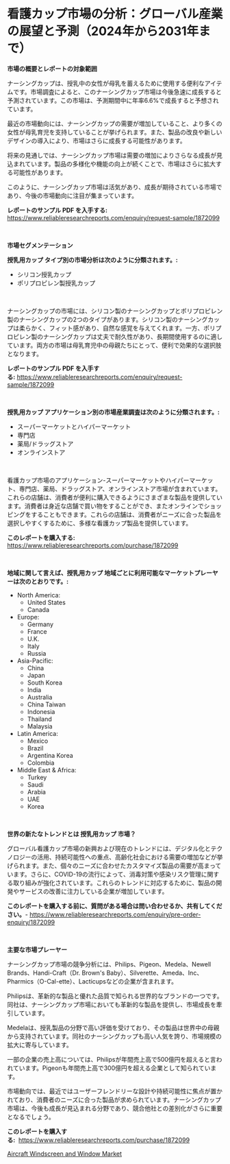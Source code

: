 <p><h1>看護カップ市場の分析：グローバル産業の展望と予測（2024年から2031年まで）</h1></p><p><strong>市場の概要とレポートの対象範囲</strong></p>
<p><p>ナーシングカップは、授乳中の女性が母乳を蓄えるために使用する便利なアイテムです。市場調査によると、このナーシングカップ市場は今後急速に成長すると予測されています。この市場は、予測期間中に年率6.6%で成長すると予想されています。</p><p>最近の市場動向には、ナーシングカップの需要が増加していること、より多くの女性が母乳育児を支持していることが挙げられます。また、製品の改良や新しいデザインの導入により、市場はさらに成長する可能性があります。</p><p>将来の見通しでは、ナーシングカップ市場は需要の増加によりさらなる成長が見込まれています。製品の多様化や機能の向上が続くことで、市場はさらに拡大する可能性があります。</p><p>このように、ナーシングカップ市場は活気があり、成長が期待されている市場であり、今後の市場動向に注目が集まっています。</p></p>
<p><strong>レポートのサンプル PDF を入手する:</strong> <a href="https://www.reliableresearchreports.com/enquiry/request-sample/1872099">https://www.reliableresearchreports.com/enquiry/request-sample/1872099</a></p>
<p>&nbsp;</p>
<p><strong>市場セグメンテーション</strong></p>
<p><strong>授乳用カップ タイプ別の市場分析は次のように分類されます。:</strong></p>
<p><ul><li>シリコン授乳カップ</li><li>ポリプロピレン製授乳カップ</li></ul></p>
<p>&nbsp;</p>
<p><p>ナーシングカップの市場には、シリコン製のナーシングカップとポリプロピレン製のナーシングカップの2つのタイプがあります。シリコン製のナーシングカップは柔らかく、フィット感があり、自然な感覚を与えてくれます。一方、ポリプロピレン製のナーシングカップは丈夫で耐久性があり、長期間使用するのに適しています。両方の市場は母乳育児中の母親たちにとって、便利で効果的な選択肢となります。</p></p>
<p><strong>レポートのサンプル PDF を入手する:</strong>&nbsp;<a href="https://www.reliableresearchreports.com/enquiry/request-sample/1872099">https://www.reliableresearchreports.com/enquiry/request-sample/1872099</a></p>
<p>&nbsp;</p>
<p><strong> 授乳用カップ アプリケーション別の市場産業調査は次のように分類されます。:</strong></p>
<p><ul><li>スーパーマーケットとハイパーマーケット</li><li>専門店</li><li>薬局/ドラッグストア</li><li>オンラインストア</li></ul></p>
<p>&nbsp;</p>
<p><p>看護カップ市場のアプリケーション-スーパーマーケットやハイパーマーケット、専門店、薬局、ドラッグストア、オンラインストア市場が含まれています。これらの店舗は、消費者が便利に購入できるようにさまざまな製品を提供しています。消費者は身近な店舗で買い物をすることができ、またオンラインでショッピングをすることもできます。これらの店舗は、消費者がニーズに合った製品を選択しやすくするために、多様な看護カップ製品を提供しています。</p></p>
<p><strong>このレポートを購入する:</strong>&nbsp; <a href="https://www.reliableresearchreports.com/purchase/1872099">https://www.reliableresearchreports.com/purchase/1872099</a></p>
<p>&nbsp;</p>
<p><strong>地域に関して言えば、授乳用カップ 地域ごとに利用可能なマーケットプレーヤーは次のとおりです。:</strong></p>
<p><ul>
    <li>
        North America:
        <ul>
            <li>United States</li>
            <li>Canada</li>
        </ul>
    </li>
    <li>
        Europe:
        <ul>
            <li>Germany</li>
            <li>France</li>
            <li>U.K.</li>
            <li>Italy</li>
            <li>Russia</li>
        </ul>
    </li>
    <li>
        Asia-Pacific:
        <ul>
            <li>China</li>
            <li>Japan</li>
            <li>South Korea</li>
            <li>India</li>
            <li>Australia</li>
            <li>China Taiwan</li>
            <li>Indonesia</li>
            <li>Thailand</li>
            <li>Malaysia</li>
        </ul>
    </li>
    <li>
        Latin America:
        <ul>
            <li>Mexico</li>
            <li>Brazil</li>
            <li>Argentina Korea</li>
            <li>Colombia</li>
        </ul>
    </li>
    <li>
        Middle East & Africa:
        <ul>
            <li>Turkey</li>
            <li>Saudi</li>
            <li>Arabia</li>
            <li>UAE</li>
            <li>Korea</li>
        </ul>
    </li>
    </ul></p>
<p>&nbsp;</p>
<p><strong>世界の新たなトレンドとは 授乳用カップ 市場？</strong></p>
<p><p>グローバル看護カップ市場の新興および現在のトレンドには、デジタル化とテクノロジーの活用、持続可能性への重点、高齢化社会における需要の増加などが挙げられます。また、個々のニーズに合わせたカスタマイズ製品の需要が高まっています。さらに、COVID-19の流行によって、消毒対策や感染リスク管理に関する取り組みが強化されています。これらのトレンドに対応するために、製品の開発やサービスの改善に注力している企業が増加しています。</p></p>
<p><strong>このレポートを購入する前に、質問がある場合は問い合わせるか、共有してください。</strong>- <a href="https://www.reliableresearchreports.com/enquiry/pre-order-enquiry/1872099">https://www.reliableresearchreports.com/enquiry/pre-order-enquiry/1872099</a></p>
<p>&nbsp;</p>
<p><strong>主要な市場プレーヤー</strong></p>
<p><p>ナーシングカップ市場の競争分析には、Philips、Pigeon、Medela、Newell Brands、Handi-Craft（Dr. Brown's Baby）、Silverette、Ameda、Inc、Pharmics（O-Cal-ette）、Lacticupsなどの企業が含まれます。</p><p>Philipsは、革新的な製品と優れた品質で知られる世界的なブランドの一つです。同社は、ナーシングカップ市場においても革新的な製品を提供し、市場成長を牽引しています。</p><p>Medelaは、授乳製品の分野で高い評価を受けており、その製品は世界中の母親から支持されています。同社のナーシングカップも高い人気を誇り、市場規模の拡大に寄与しています。</p><p>一部の企業の売上高については、Philipsが年間売上高で500億円を超えると言われています。Pigeonも年間売上高で300億円を超える企業として知られています。</p><p>市場動向では、最近ではユーザーフレンドリーな設計や持続可能性に焦点が置かれており、消費者のニーズに合った製品が求められています。ナーシングカップ市場は、今後も成長が見込まれる分野であり、競合他社との差別化がさらに重要となるでしょう。</p></p>
<p><strong>このレポートを購入する:</strong>&nbsp;&nbsp;<a href="https://www.reliableresearchreports.com/purchase/1872099">https://www.reliableresearchreports.com/purchase/1872099</a></p>
<p><p><a href="https://funky-papaya-cf4.notion.site/Aircraft-Windscreen-and-Window-Market-Insights-Market-Players-and-Forecast-Till-2031-dfbc0526d5fc42b78e750e2eaada3c30">Aircraft Windscreen and Window Market</a></p></p>